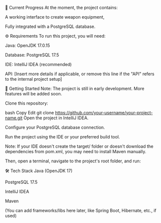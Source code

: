 📌 Current Progress
At the moment, the project contains:

A working interface to create weapon equipment,

Fully integrated with a PostgreSQL database.

⚙️ Requirements
To run this project, you will need:

Java: OpenJDK 17.0.15

Database: PostgreSQL 17.5

IDE: IntelliJ IDEA (recommended)

API: [Insert more details if applicable, or remove this line if the "API" refers to the internal project setup]

🚀 Getting Started
Note: The project is still in early development. More features will be added soon.

Clone this repository:

bash
Copy
Edit
git clone https://github.com/your-username/your-project-name.git
Open the project in IntelliJ IDEA.

Configure your PostgreSQL database connection.

Run the project using the IDE or your preferred build tool.

Note:
If your IDE doesn't create the target/ folder or doesn't download the dependencies from pom.xml, you may need to install Maven manually.

Then, open a terminal, navigate to the project's root folder, and run:

🛠️ Tech Stack
Java (OpenJDK 17)

PostgreSQL 17.5

IntelliJ IDEA

Maven

(You can add frameworks/libs here later, like Spring Boot, Hibernate, etc., if used)
